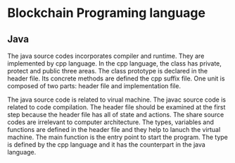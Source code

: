 # Blockchain Programing language

## Java

The java source codes incorporates compiler and runtime. They are implemented by cpp language. In the cpp language, the class has private, protect and public three areas. The class prototype is declared in the header file. Its concrete methods are defined the cpp suffix file. One unit is composed of two parts: header file and implementation file.

The java source code is related to virual machine. The javac source code is related to code compilation. The header file should be examined at the first step because the header file has all of state and actions. The share source codes are irrelevant to computer architecture. The types, variables and functions are defined in the header file and they help to lanuch the virtual machine. The main function is the entry point to start the program. The type is defined by the cpp language and it has the counterpart in the java language.

